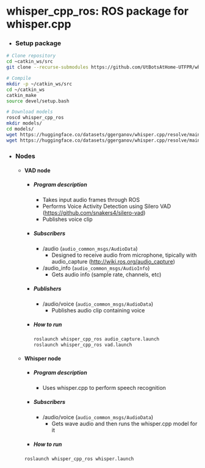 # whisper_cpp_ros: ROS package for whisper.cpp

- ### Setup package
```bash
# Clone repository
cd ~catkin_ws/src
git clone --recurse-submodules https://github.com/UtBotsAtHome-UTFPR/whisper_cpp_ros.git

# Compile
mkdir -p ~/catkin_ws/src
cd ~/catkin_ws
catkin_make
source devel/setup.bash

# Download models
roscd whisper_cpp_ros
mkdir models/
cd models/
wget https://huggingface.co/datasets/ggerganov/whisper.cpp/resolve/main/ggml-base.en.bin -O ./ggml-base.en.bin # english only
wget https://huggingface.co/datasets/ggerganov/whisper.cpp/resolve/main/ggml-base.bin -O ./ggml-base.bin # works with multiple languages
```

- ### Nodes
    - #### VAD node
        - ##### Program description
            - Takes input audio frames through ROS
            - Performs Voice Activity Detection using Silero VAD (https://github.com/snakers4/silero-vad)
            - Publishes voice clip
        - ##### Subscribers
            - /audio (``audio_common_msgs/AudioData``)
                - Designed to receive audio from microphone, tipically with audio_capture (http://wiki.ros.org/audio_capture)
            - /audio_info (``audio_common_msgs/AudioInfo``)
                - Gets audio info (sample rate, channels, etc)
        - ##### Publishers
            - /audio/voice (``audio_common_msgs/AudioData``)
                - Publishes audio clip containing voice
        - ##### How to run
            ```bash
            roslaunch whisper_cpp_ros audio_capture.launch
            roslaunch whisper_cpp_ros vad.launch
            ```

    - #### Whisper node
        - ##### Program description
            - Uses whisper.cpp to perform speech recognition
        - ##### Subscribers
            - /audio/voice (``audio_common_msgs/AudioData``)
                - Gets wave audio and then runs the whisper.cpp model for it
        - ##### How to run
        ```bash
        roslaunch whisper_cpp_ros whisper.launch
        ```
